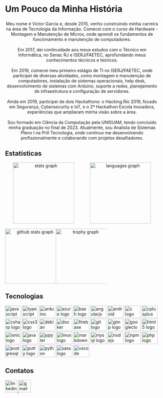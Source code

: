 <h1 align="left">Um Pouco da Minha História</h1>

###
<p align="center">
Meu nome é Victor Garcia e, desde 2015, venho construindo minha carreira na área de Tecnologia da Informação. Comecei com o curso de Hardware - Montagem e Manutenção de Micros, onde aprendi os fundamentos de funcionamento e manutenção de computadores.
<br><br>
Em 2017, dei continuidade aos meus estudos com o Técnico em Informática, no Senac RJ e ISERJ/FAETEC, aprofundando meus conhecimentos técnicos e teóricos. 
<br><br>
Em 2019, comecei meu primeiro estágio de TI no ISERJ/FAETEC, onde participei de diversas atividades, como montagem e manutenção de computadores, instalação de sistemas operacionais, help desk, desenvolvimento de sistemas com Arduino, suporte a redes, planejamento de infraestrutura e configuração de servidores.
<br><br>
Ainda em 2019, participei de dois Hackathons: o Hacking.Rio 2019, focado em Segurança, Cybersecurity e IoT, e o 2º Hackathon Escola Inovadora, experiências que ampliaram minha visão sobre a área.
<br><br>
Sou formado em Ciência da Computação pela UNISUAM, tendo concluído minha graduação no final de 2023. Atualmente, sou Analista de Sistemas Pleno I na Prill Tecnologia, onde continuo me desenvolvendo profissionalmente e colaborando com projetos desafiadores.
</p>

## Estatísticas
<div align="center" style="display: flex; flex-wrap: wrap;">
  <div style="width: 50%;">
    <img src="https://github-readme-stats.vercel.app/api?username=Victormbg&show_icons=true&theme=dracula&locale=pt-br&include_all_commits=true&count_private=true&disable_animations=false" height="200" alt="stats graph"  />
  </div>
  <br/>
  <div style="width: 50%;">
    <img src="https://github-readme-stats.vercel.app/api/top-langs?username=Victormbg&layout=compact&card_width=445&langs_count=15&theme=dracula&hide_border=false&locale=pt-br" height="200" alt="languages graph"  />
  </div>
</div>
<br/>
<div align="center" style="display: flex; flex-wrap: wrap;">
  <div style="width: 33%;">
    <img src="https://github-readme-streak-stats.herokuapp.com/?user=Victormbg&theme=dracula" height="180" alt="github stats graph"  />
  </div>
  <br/>
  <div style="width: 33%;">
    <img src="https://github-profile-trophy.vercel.app/?username=Victormbg&theme=dracula&no-bg=true&no-frame=true" height="180" alt="trophy graph"  />
  </div>
</div>

## Tecnologias
<div align="left">
  <p align="left">
    <img src="https://cdn.jsdelivr.net/gh/devicons/devicon/icons/javascript/javascript-original.svg" height="40" width="52" alt="javascript logo"  />
    <img src="https://cdn.jsdelivr.net/gh/devicons/devicon/icons/typescript/typescript-original.svg" height="40" width="52" alt="typescript logo"  />
    <img src="https://cdn.jsdelivr.net/gh/devicons/devicon/icons/arduino/arduino-original.svg" height="40" width="52" alt="arduino logo"  />
    <img src="https://cdn.jsdelivr.net/gh/devicons/devicon/icons/azure/azure-original.svg" height="40" width="52" alt="azure logo"  />
    <img src="https://cdn.jsdelivr.net/gh/devicons/devicon/icons/bash/bash-original.svg" height="40" width="52" alt="bash logo"  />
    <img src="https://cdn.jsdelivr.net/gh/devicons/devicon/icons/angularjs/angularjs-original.svg" height="40" width="52" alt="angularjs logo"  />
    <img src="https://cdn.jsdelivr.net/gh/devicons/devicon/icons/android/android-original.svg" height="40" width="52" alt="android logo"  />
    <img src="https://cdn.jsdelivr.net/gh/devicons/devicon/icons/c/c-original.svg" height="40" width="52" alt="c logo"  />
    <img src="https://cdn.jsdelivr.net/gh/devicons/devicon/icons/cplusplus/cplusplus-original.svg" height="40" width="52" alt="cplusplus logo"  />
    <img src="https://cdn.jsdelivr.net/gh/devicons/devicon/icons/csharp/csharp-original.svg" height="40" width="52" alt="csharp logo"  />
    <img src="https://cdn.jsdelivr.net/gh/devicons/devicon/icons/css3/css3-original.svg" height="40" width="52" alt="css3 logo"  />
    <img src="https://cdn.jsdelivr.net/gh/devicons/devicon/icons/debian/debian-original.svg" height="40" width="52" alt="debian logo"  />
    <img src="https://cdn.jsdelivr.net/gh/devicons/devicon/icons/docker/docker-original.svg" height="40" width="52" alt="docker logo"  />
    <img src="https://cdn.jsdelivr.net/gh/devicons/devicon/icons/firebase/firebase-plain.svg" height="40" width="52" alt="firebase logo"  />
    <img src="https://cdn.jsdelivr.net/gh/devicons/devicon/icons/git/git-original.svg" height="40" width="52" alt="git logo"  />
    <img src="https://cdn.jsdelivr.net/gh/devicons/devicon/icons/gimp/gimp-original.svg" height="40" width="52" alt="gimp logo"  />
    <img src="https://cdn.jsdelivr.net/gh/devicons/devicon/icons/googlecloud/googlecloud-original.svg" height="40" width="52" alt="googlecloud logo"  />
    <img src="https://cdn.jsdelivr.net/gh/devicons/devicon/icons/html5/html5-original.svg" height="40" width="52" alt="html5 logo"  />
    <img src="https://cdn.jsdelivr.net/gh/devicons/devicon/icons/ionic/ionic-original.svg" height="40" width="52" alt="ionic logo"  />
    <img src="https://cdn.jsdelivr.net/gh/devicons/devicon/icons/java/java-original.svg" height="40" width="52" alt="java logo"  />
    <img src="https://cdn.jsdelivr.net/gh/devicons/devicon/icons/jupyter/jupyter-original.svg" height="40" width="52" alt="jupyter logo"  />
    <img src="https://cdn.jsdelivr.net/gh/devicons/devicon/icons/linux/linux-original.svg" height="40" width="52" alt="linux logo"  />
    <img src="https://cdn.jsdelivr.net/gh/devicons/devicon/icons/markdown/markdown-original.svg" height="40" width="52" alt="markdown logo"  />
    <img src="https://cdn.jsdelivr.net/gh/devicons/devicon/icons/mysql/mysql-original.svg" height="40" width="52" alt="mysql logo"  />
    <img src="https://cdn.jsdelivr.net/gh/devicons/devicon/icons/nodejs/nodejs-original.svg" height="40" width="52" alt="nodejs logo"  />
    <img src="https://cdn.jsdelivr.net/gh/devicons/devicon/icons/npm/npm-original-wordmark.svg" height="40" width="52" alt="npm logo"  />
    <img src="https://cdn.jsdelivr.net/gh/devicons/devicon/icons/php/php-original.svg" height="40" width="52" alt="php logo"  />
    <img src="https://cdn.jsdelivr.net/gh/devicons/devicon/icons/postgresql/postgresql-original.svg" height="40" width="52" alt="postgresql logo"  />
    <img src="https://cdn.jsdelivr.net/gh/devicons/devicon/icons/putty/putty-original.svg" height="40" width="52" alt="putty logo"  />
    <img src="https://cdn.jsdelivr.net/gh/devicons/devicon/icons/python/python-original.svg" height="40" width="52" alt="python logo"  />
    <img src="https://cdn.jsdelivr.net/gh/devicons/devicon/icons/sass/sass-original.svg" height="40" width="52" alt="sass logo"  />
    <img src="https://cdn.jsdelivr.net/gh/devicons/devicon/icons/vscode/vscode-original.svg" height="40" width="52" alt="vscode logo"  />
  </p>
</div>

## Contatos
<div align="left">
  <a href="https://www.linkedin.com/in/victor-garcia-373482164/" target="_blank">
    <img src="https://img.icons8.com/color/48/000000/linkedin.png" width="40" height="40" alt="linkedin logo"  />
  </a>
  <a href="mailto:victormbg2000@gmail.com" target="_blank">
    <img src="https://img.icons8.com/color/48/000000/gmail.png" width="40" height="40" alt="gmail logo"  />
  </a>
</div>

